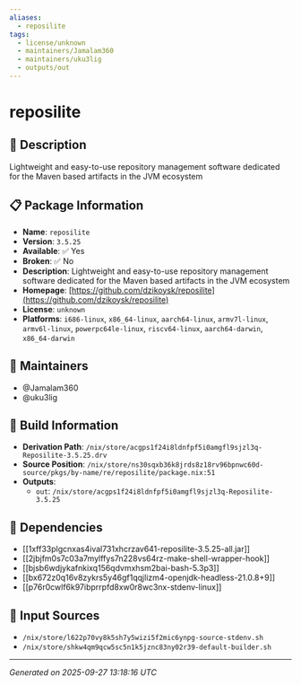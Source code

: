 ```yaml
---
aliases:
  - reposilite
tags:
  - license/unknown
  - maintainers/Jamalam360
  - maintainers/uku3lig
  - outputs/out
---
```


# reposilite

## 📝 Description

Lightweight and easy-to-use repository management software dedicated for the Maven based artifacts in the JVM ecosystem

## 📋 Package Information

- **Name**: `reposilite`
- **Version**: `3.5.25`
- **Available**: ✅ Yes
- **Broken**: ✅ No
- **Description**: Lightweight and easy-to-use repository management software dedicated for the Maven based artifacts in the JVM ecosystem
- **Homepage**: [https://github.com/dzikoysk/reposilite](https://github.com/dzikoysk/reposilite)
- **License**: `unknown`
- **Platforms**: `i686-linux`, `x86_64-linux`, `aarch64-linux`, `armv7l-linux`, `armv6l-linux`, `powerpc64le-linux`, `riscv64-linux`, `aarch64-darwin`, `x86_64-darwin`
## 👥 Maintainers

- @Jamalam360
- @uku3lig


## 🔧 Build Information

- **Derivation Path**: `/nix/store/acgps1f24i8ldnfpf5i0amgfl9sjzl3q-Reposilite-3.5.25.drv`
- **Source Position**: `/nix/store/ns30sqxb36k8jrds8z18rv96bpnwc60d-source/pkgs/by-name/re/reposilite/package.nix:51`
- **Outputs**:
  - `out`:  `/nix/store/acgps1f24i8ldnfpf5i0amgfl9sjzl3q-Reposilite-3.5.25`

## 🔗 Dependencies

- [[1xff33plgcnxas4ival731xhcrzav641-reposilite-3.5.25-all.jar]]
- [[2jbjfm0s7c03a7mylffys7n228vs64rz-make-shell-wrapper-hook]]
- [[bjsb6wdjykafnkixq156qdvmxhsm2bai-bash-5.3p3]]
- [[bx672z0q16v8zykrs5y46gf1qqjlizm4-openjdk-headless-21.0.8+9]]
- [[p76r0cwlf6k97ibprrpfd8xw0r8wc3nx-stdenv-linux]]

## 📁 Input Sources

- `/nix/store/l622p70vy8k5sh7y5wizi5f2mic6ynpg-source-stdenv.sh`
- `/nix/store/shkw4qm9qcw5sc5n1k5jznc83ny02r39-default-builder.sh`

---
*Generated on 2025-09-27 13:18:16 UTC*
